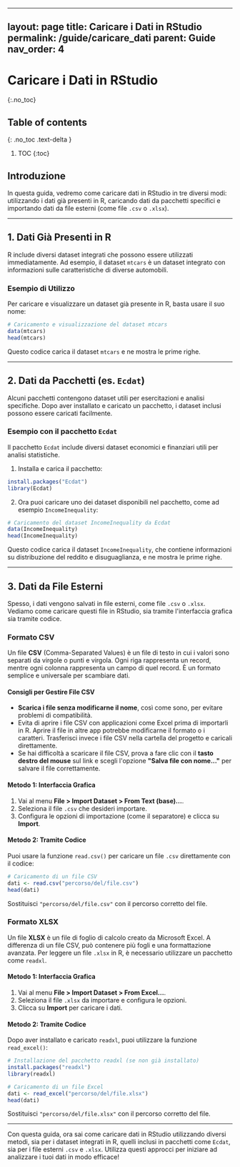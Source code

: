 
---
layout: page
title: Caricare i Dati in RStudio
permalink: /guide/caricare_dati
parent: Guide
nav_order: 4
---

# Caricare i Dati in RStudio
{:.no_toc}

## Table of contents
{: .no_toc .text-delta }

1. TOC
{:toc}

## Introduzione

In questa guida, vedremo come caricare dati in RStudio in tre diversi modi: utilizzando i dati già presenti in R, caricando dati da pacchetti specifici e importando dati da file esterni (come file `.csv` o `.xlsx`).

---

## 1. Dati Già Presenti in R

R include diversi dataset integrati che possono essere utilizzati immediatamente. Ad esempio, il dataset `mtcars` è un dataset integrato con informazioni sulle caratteristiche di diverse automobili.

### Esempio di Utilizzo

Per caricare e visualizzare un dataset già presente in R, basta usare il suo nome:

```r
# Caricamento e visualizzazione del dataset mtcars
data(mtcars)
head(mtcars)
```

Questo codice carica il dataset `mtcars` e ne mostra le prime righe.

---

## 2. Dati da Pacchetti (es. `Ecdat`)

Alcuni pacchetti contengono dataset utili per esercitazioni e analisi specifiche. Dopo aver installato e caricato un pacchetto, i dataset inclusi possono essere caricati facilmente.

### Esempio con il pacchetto `Ecdat`

Il pacchetto `Ecdat` include diversi dataset economici e finanziari utili per analisi statistiche.

1. Installa e carica il pacchetto:

```r
install.packages("Ecdat")
library(Ecdat)
```

2. Ora puoi caricare uno dei dataset disponibili nel pacchetto, come ad esempio `IncomeInequality`:

```r
# Caricamento del dataset IncomeInequality da Ecdat
data(IncomeInequality)
head(IncomeInequality)
```

Questo codice carica il dataset `IncomeInequality`, che contiene informazioni su distribuzione del reddito e disuguaglianza, e ne mostra le prime righe.

---

## 3. Dati da File Esterni

Spesso, i dati vengono salvati in file esterni, come file `.csv` o `.xlsx`. Vediamo come caricare questi file in RStudio, sia tramite l'interfaccia grafica sia tramite codice.

### Formato CSV

Un file **CSV** (Comma-Separated Values) è un file di testo in cui i valori sono separati da virgole o punti e virgola. Ogni riga rappresenta un record, mentre ogni colonna rappresenta un campo di quel record. È un formato semplice e universale per scambiare dati.

#### Consigli per Gestire File CSV

- **Scarica i file senza modificarne il nome**, così come sono, per evitare problemi di compatibilità.
- Evita di aprire i file CSV con applicazioni come Excel prima di importarli in R. Aprire il file in altre app potrebbe modificarne il formato o i caratteri. Trasferisci invece i file CSV nella cartella del progetto e caricali direttamente.
- Se hai difficoltà a scaricare il file CSV, prova a fare clic con il **tasto destro del mouse** sul link e scegli l'opzione **"Salva file con nome..."** per salvare il file correttamente.

#### Metodo 1: Interfaccia Grafica

1. Vai al menu **File > Import Dataset > From Text (base)...**.
2. Seleziona il file `.csv` che desideri importare.
3. Configura le opzioni di importazione (come il separatore) e clicca su **Import**.

#### Metodo 2: Tramite Codice

Puoi usare la funzione `read.csv()` per caricare un file `.csv` direttamente con il codice:

```r
# Caricamento di un file CSV
dati <- read.csv("percorso/del/file.csv")
head(dati)
```

Sostituisci `"percorso/del/file.csv"` con il percorso corretto del file.

### Formato XLSX

Un file **XLSX** è un file di foglio di calcolo creato da Microsoft Excel. A differenza di un file CSV, può contenere più fogli e una formattazione avanzata. Per leggere un file `.xlsx` in R, è necessario utilizzare un pacchetto come `readxl`.

#### Metodo 1: Interfaccia Grafica

1. Vai al menu **File > Import Dataset > From Excel...**.
2. Seleziona il file `.xlsx` da importare e configura le opzioni.
3. Clicca su **Import** per caricare i dati.

#### Metodo 2: Tramite Codice

Dopo aver installato e caricato `readxl`, puoi utilizzare la funzione `read_excel()`:

```r
# Installazione del pacchetto readxl (se non già installato)
install.packages("readxl")
library(readxl)

# Caricamento di un file Excel
dati <- read_excel("percorso/del/file.xlsx")
head(dati)
```

Sostituisci `"percorso/del/file.xlsx"` con il percorso corretto del file.

---

Con questa guida, ora sai come caricare dati in RStudio utilizzando diversi metodi, sia per i dataset integrati in R, quelli inclusi in pacchetti come `Ecdat`, sia per i file esterni `.csv` e `.xlsx`. Utilizza questi approcci per iniziare ad analizzare i tuoi dati in modo efficace!

